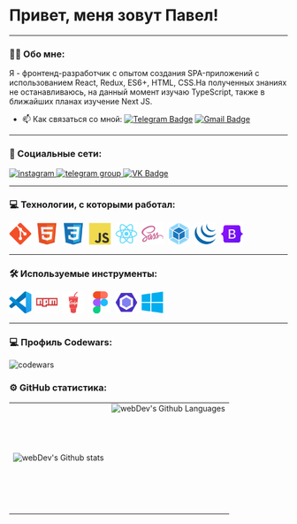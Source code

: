 
# Привет, меня зовут Павел!

---

### :man_technologist: Обо мне:

Я - фронтенд-разработчик с опытом создания SPA-приложений с использованием React, Redux, ES6+, HTML, CSS.На полученных знаниях не останавливаюсь, на данный момент изучаю TypeScript, также в ближайших планах изучение Next JS.

- :mailbox: Как связаться со мной: [![Telegram Badge](https://img.shields.io/badge/-pashquette-blue?style=flat&logo=Telegram&logoColor=white)](https://t.me/pashquette) [![Gmail Badge](https://img.shields.io/badge/-Gmail-red?style=flat&logo=Gmail&logoColor=white)](mailto:pashquette@gmail.com)

---

### 🤝 Социальные сети:

  <div id="badges">
    <a href="http://instagram.com/pashquette" target="_blank">
      <img src="https://cdn-icons-png.flaticon.com/512/3955/3955024.png" width="40" height="40" alt="instagram" />
    </a>
    <a href="https://t.me/pashquette_frontend" target="_blank">
      <img src="https://cdn-icons-png.flaticon.com/512/2111/2111646.png" width="40" height="40" alt="telegram group" />
    </a>
    <a href="https://vk.com/jrmarty" target="_blank">
      <img src="https://cdn-icons-png.flaticon.com/512/145/145813.png" width="40" height="40" alt="VK Badge"/>
    </a>
  </div>

---

### 💻 Технологии, с которыми работал:

<div>
  <img src="https://github.com/devicons/devicon/blob/master/icons/git/git-original.svg" title="git" alt="git" width="40" height="40"/>&nbsp
  <img src="https://github.com/devicons/devicon/blob/master/icons/html5/html5-original.svg" title="html5" alt="html5" width="40" height="40"/>&nbsp
  <img src="https://github.com/devicons/devicon/blob/master/icons/css3/css3-original.svg" title="css" alt="css" width="40" height="40"/>&nbsp
  <img src="https://github.com/devicons/devicon/blob/master/icons/javascript/javascript-original.svg" title="javascript" alt="javascript" width="40" height="40"/>&nbsp
  <img src="https://github.com/devicons/devicon/blob/master/icons/react/react-original.svg" title="reactjs" alt="reactjs" width="40" height="40"/>&nbsp
  <img src="https://github.com/devicons/devicon/blob/master/icons/sass/sass-original.svg" title="sass/scss" alt="sass/scss" width="40" height="40"/>&nbsp;
  <img src="https://github.com/devicons/devicon/blob/master/icons/webpack/webpack-original.svg" title="webpack" alt="webpack" width="40" height="40"/>&nbsp;
  <img src="https://github.com/devicons/devicon/blob/master/icons/jquery/jquery-original.svg" title="jquery" alt="jquery" width="40" height="40"/>&nbsp;
  <img src="https://github.com/devicons/devicon/blob/master/icons/bootstrap/bootstrap-original.svg" title="bootstrap" alt="bootstrap" width="40" height="40"/>&nbsp;
  <!-- <img src="https://github.com/devicons/devicon/blob/master/icons/redux/redux-original.svg" title="redux" alt="redux" width="40" height="40"/>&nbsp; -->
</div>

---

### 🛠 Используемые инструменты:

<div>
  <img src="https://raw.githubusercontent.com/devicons/devicon/1119b9f84c0290e0f0b38982099a2bd027a48bf1/icons/vscode/vscode-original.svg" title="VSCode" alt="VSCode" width="40" height="40"/>&nbsp;
  <img src="https://github.com/devicons/devicon/blob/master/icons/npm/npm-original-wordmark.svg" title="npm" alt="npm" width="40" height="40"/>&nbsp;
  <img src="https://github.com/devicons/devicon/blob/master/icons/gulp/gulp-plain.svg" title="gulp" alt="gulp" width="40" height="40"/>&nbsp;
  <img src="https://github.com/devicons/devicon/blob/master/icons/figma/figma-original.svg" title="figma" alt="figma" width="40" height="40"/>&nbsp;
  <img src="https://github.com/devicons/devicon/blob/master/icons/eslint/eslint-original.svg" title="ESLint" alt="ESLint" width="40" height="40"/>&nbsp;
  <img src="https://github.com/devicons/devicon/blob/master/icons/windows8/windows8-original.svg" title="windows" alt="windows" width="40" height="40"/>&nbsp;
</div>

---

<!-- ### 💻 Пройденные курсы:

| Курсы                                                           | 
| ----------------------------------------------------------------|
| netology.ru/Старт в программировании                            | 
| stepik.org/Основы программирования на C. Задачи.                | 
| netology.ru/Основы верстки сайта                                | 
| netology.ru/Первые шаги в JavaScript: создаём сайт и приложение |
| stepik.org/Веб-разработка для начинающих: HTML и CSS            |
| stepik.org/JavaScript для начинающих                            |
| stepik.org/Web-технологии: начальный уровень                    |
| practicum.yandex/Факультет Веб разработки                       |

--- -->

### 💻 Профиль Codewars:

![codewars](https://www.codewars.com/users/Pashquette/badges/large)

### ⚙️ GitHub статистика:

<table>
  <tr>
    <td>
      <img align="left" src="http://github-readme-streak-stats.herokuapp.com?user=pashquette&theme=dark&background=000000" alt="webDev's Github stats" />
    </td>
    <td>
      <img height="195px" align="right" alt="webDev's Github Languages" src="https://github-readme-stats-sigma-five.vercel.app/api/top-langs/?username=Pashquette&layout=compact&theme=vision-friendly-dark" />
    </td>
  </tr>
</table>
